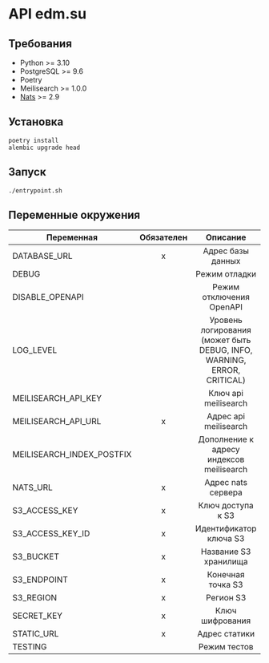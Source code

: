 # API edm.su

## Требования

* Python >= 3.10
* PostgreSQL >= 9.6
* Poetry
* Meilisearch >= 1.0.0
* [Nats](https://docs.nats.io/) >= 2.9

## Установка

```shell
poetry install
alembic upgrade head
```

## Запуск

```shell
./entrypoint.sh
```

## Переменные окружения

| Переменная                | Обязателен |                                Описание                                |           Значение по умолчанию            |
|---------------------------|:----------:|:----------------------------------------------------------------------:|:------------------------------------------:|
| DATABASE_URL              |     x      |                           Адрес базы данных                            | postgresql+asyncpg://postgres:postgres@db/postgres |
| DEBUG                     |            |                              Режим отладки                              |                   False                    |
| DISABLE_OPENAPI           |            |                           Режим отключения OpenAPI                        |                   False                    |
| LOG_LEVEL                 |            | Уровень логирования (может быть DEBUG, INFO, WARNING, ERROR, CRITICAL) |                  ERROR                   |
| MEILISEARCH_API_KEY       |            |                          Ключ api meilisearch                          |                                            |
| MEILISEARCH_API_URL       |     x      |                         Адрес api meilisearch                          |           http://localhost:7700            |
| MEILISEARCH_INDEX_POSTFIX |            |                Дополнение к адресу индексов meilisearch                |                                            |
| NATS_URL                  |     x      |                           Адрес nats сервера                            |                              |
| S3_ACCESS_KEY             |     x      |                           Ключ доступа к S3                            |                                            |
| S3_ACCESS_KEY_ID          |     x      |                         Идентификатор ключа S3                         |                                            |
| S3_BUCKET                 |     x      |                         Название S3 хранилища                          |                                            |
| S3_ENDPOINT               |     x      |                           Конечная точка S3                            |                                            |
| S3_REGION                 |     x      |                               Регион S3                                |                 us-east-1                  |
| SECRET_KEY               |     x      |                           Ключ шифрования                              |                                            |
| STATIC_URL                |     x      |                             Адрес статики                              |         https://static.dev.edm.su          |
| TESTING                   |            |                              Режим тестов                              |                   False                    |
